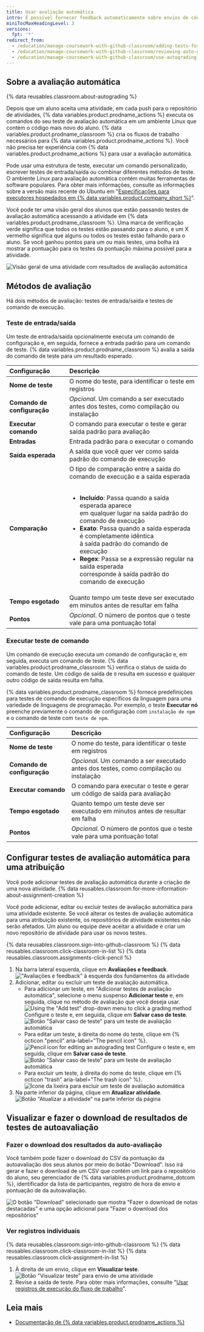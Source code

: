 ```yaml
---
title: Usar avaliação automática
intro: É possível fornecer feedback automaticamente sobre envios de código de seus alunos configurando testes para serem executados no repositório de atividade.
miniTocMaxHeadingLevel: 3
versions:
  fpt: '*'
redirect_from:
  - /education/manage-coursework-with-github-classroom/adding-tests-for-auto-grading
  - /education/manage-coursework-with-github-classroom/reviewing-auto-graded-work-teachers
  - /education/manage-coursework-with-github-classroom/use-autograding
---
```


## Sobre a avaliação automática

{% data reusables.classroom.about-autograding %}

Depois que um aluno aceita uma atividade, em cada push para o repositório de atividades, {% data variables.product.prodname_actions %} executa os comandos do seu teste de avaliação automática em um ambiente Linux que contém o código mais novo do aluno. {% data variables.product.prodname_classroom %} cria os fluxos de trabalho necessários para {% data variables.product.prodname_actions %}. Você não precisa ter experiência com {% data variables.product.prodname_actions %} para usar a avaliação automática.

Pode usar uma estrutura de teste, executar um comando personalizado, escrever testes de entrada/saída ou combinar diferentes métodos de teste. O ambiente Linux para avaliação automática contém muitas ferramentas de software populares. Para obter mais informações, consulte as informações sobre a versão mais recente do Ubuntu em "[Especificações para executores hospedados em {% data variables.product.company_short %}](/actions/reference/specifications-for-github-hosted-runners#supported-software)".

Você pode ter uma visão geral dos alunos que estão passando testes de avaliação automática acessando a atividade em {% data variables.product.prodname_classroom %}. Uma marca de verificação verde significa que todos os testes estão passando para o aluno, e um X vermelho significa que alguns ou todos os testes estão falhando para o aluno. Se você ganhou pontos para um ou mais testes, uma bolha irá mostrar a pontuação para os testes da pontuação máxima possível para a atividade.

![Visão geral de uma atividade com resultados de avaliação automática](/assets/images/help/classroom/autograding-hero.png)

## Métodos de avaliação

Há dois métodos de avaliação: testes de entrada/saída e testes de comando de execução.

### Teste de entrada/saída

Um teste de entrada/saída opcionalmente executa um comando de configuração e, em seguida, fornece a entrada padrão para um comando de teste. {% data variables.product.prodname_classroom %} avalia a saída do comando de teste para um resultado esperado.

| Configuração                | Descrição                                                                                                                   |
|:--------------------------- |:--------------------------------------------------------------------------------------------------------------------------- |
| **Nome de teste**           | O nome do teste, para identificar o teste em registros                                                                      |
| **Comando de configuração** | _Opcional_. Um comando a ser executado antes dos testes, como compilação ou instalação                                      |
| **Executar comando**        | O comando para executar o teste e gerar saída padrão para avaliação                                                         |
| **Entradas**                | Entrada padrão para o executar o comando                                                                                    |
| **Saída esperada**          | A saída que você quer ver como saída padrão do comando de execução                                                          |
| **Comparação**              | O tipo de comparação entre a saída do comando de execução e a saída esperada<br/><br/><ul><li>**Incluído**: Passa quando a saída esperada aparece<br/>em qualquer lugar na saída padrão do comando de execução</li><li>**Exato**: Passa quando a saída esperada é completamente idêntica<br/>à saída padrão do comando de execução</li><li>**Regex**: Passa se a expressão regular na saída esperada<br/>corresponde à saída padrão do comando de execução</li></ul> |
| **Tempo esgotado**          | Quanto tempo um teste deve ser executado em minutos antes de resultar em falha                                              |
| **Pontos**                  | _Opcional_. O número de pontos que o teste vale para uma pontuação total                                                    |

### Executar teste de comando

Um comando de execução executa um comando de configuração e, em seguida, executa um comando de teste. {% data variables.product.prodname_classroom %} verifica o status de saída do comando de teste. Um código de saída de `0` resulta em sucesso e qualquer outro código de saída resulta em falha.

{% data variables.product.prodname_classroom %} fornece predefinições para testes de comando de execução específicos da linguagem para uma variedade de linguagens de programação. Por exemplo, o teste **Executar nó** preenche previamente o comando de configuração com `instalação de npm` e o comando de teste com `teste de npm`.

| Configuração                | Descrição                                                                              |
|:--------------------------- |:-------------------------------------------------------------------------------------- |
| **Nome de teste**           | O nome do teste, para identificar o teste em registros                                 |
| **Comando de configuração** | _Opcional_. Um comando a ser executado antes dos testes, como compilação ou instalação |
| **Executar comando**        | O comando para executar o teste e gerar um código de saída para avaliação              |
| **Tempo esgotado**          | Quanto tempo um teste deve ser executado em minutos antes de resultar em falha         |
| **Pontos**                  | _Opcional_. O número de pontos que o teste vale para uma pontuação total               |

## Configurar testes de avaliação automática para uma atribuição

Você pode adicionar testes de avaliação automática durante a criação de uma nova atividade. {% data reusables.classroom.for-more-information-about-assignment-creation %}

Você pode adicionar, editar ou excluir testes de avaliação automática para uma atividade existente. Se você alterar os testes de avaliação automática para uma atribuição existente, os repositórios de atividade existentes não serão afetados. Um aluno ou equipe deve aceitar a atividade e criar um novo repositório de atividade para usar os novos testes.

{% data reusables.classroom.sign-into-github-classroom %}
{% data reusables.classroom.click-classroom-in-list %}
{% data reusables.classroom.assignments-click-pencil %}
1. Na barra lateral esquerda, clique em **Avaliações e feedback**. !["Avaliações e feedback" à esquerda dos fundamentos da aitivdade](/assets/images/help/classroom/assignments-click-grading-and-feedback.png)
1. Adicionar, editar ou excluir um teste de avaliação automática.
    - Para adicionar um teste, em "Adicionar testes de avaliação automática", selecione o menu suspenso **Adicionar teste** e, em seguida, clique no método de avaliação que você deseja usar. ![Using the "Add test" drop-down menu to click a grading method](/assets/images/help/classroom/autograding-click-grading-method.png) Configure o teste e, em seguida, clique em **Salvar caso de teste**. ![Botão "Salvar caso de teste" para um teste de avaliação automática](/assets/images/help/classroom/assignments-click-save-test-case-button.png)
    - Para editar um teste, à direita do nome do teste, clique em {% octicon "pencil" aria-label="The pencil icon" %}. ![Pencil icon for editing an autograding test](/assets/images/help/classroom/autograding-click-pencil.png) Configure o teste e, em seguida, clique em **Salvar caso de teste**. ![Botão "Salvar caso de teste" para um teste de avaliação automática](/assets/images/help/classroom/assignments-click-save-test-case-button.png)
    - Para excluir um teste, à direita do nome do teste, clique em {% octicon "trash" aria-label="The trash icon" %}. ![Ícone da lixeira para excluir um teste de avaliação automática](/assets/images/help/classroom/autograding-click-trash.png)
1. Na parte inferior da página, clique em **Atualizar atividade**. ![Botão "Atualizar a atividade" na parte inferior da página](/assets/images/help/classroom/assignments-click-update-assignment.png)

## Visualizar e fazer o download de resultados de testes de autoavaliação

### Fazer o download dos resultados da auto-avaliação

Você também pode fazer o download do CSV da pontuação da autoavaliação dos seus alunos por meio do botão "Download". Isso irá gerar e fazer o download de um CSV que contém um link para o repositório do aluno, seu gerenciador de {% data variables.product.prodname_dotcom %}, identificador da lista de participantes, registro de hora de envio e pontuação de da autoavaliação.

![O botão "Download" selecionado que mostra "Fazer o download de notas destacadas" e uma opção adicional para "Fazer o download dos repositórios"](/assets/images/help/classroom/download-grades.png)

### Ver registros individuais
{% data reusables.classroom.sign-into-github-classroom %}
{% data reusables.classroom.click-classroom-in-list %}
{% data reusables.classroom.click-assignment-in-list %}
1. À direita de um envio, clique em **Visualizar teste**. ![Botão "Visualizar teste" para envio de uma atividade](/assets/images/help/classroom/assignments-click-view-test.png)
1. Revise a saída de teste. Para obter mais informações, consulte "[Usar registros de execução do fluxo de trabalho](/actions/managing-workflow-runs/using-workflow-run-logs)".

## Leia mais

- [Documentação de {% data variables.product.prodname_actions %}](/actions)
